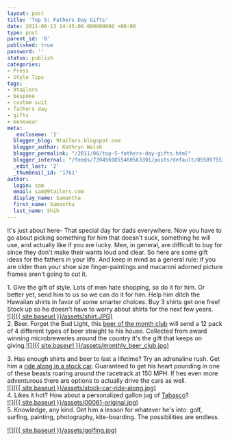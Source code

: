```yaml
---
layout: post
title: 'Top 5: Fathers Day Gifts'
date: 2011-06-13 14:45:00.000000000 +00:00
type: post
parent_id: '0'
published: true
password: ''
status: publish
categories:
- Press
- Style Tips
tags:
- 9tailors
- bespoke
- custom suit
- fathers day
- gifts
- menswear
meta:
  _encloseme: '1'
  blogger_blog: 9tailors.blogspot.com
  blogger_author: Kathryn Walsh
  blogger_permalink: "/2011/06/top-5-fathers-day-gifts.html"
  blogger_internal: "/feeds/7394569855460563391/posts/default/8550975533339113122"
  _edit_last: '2'
  _thumbnail_id: '1761'
author:
  login: sam
  email: sam@9tailors.com
  display_name: Samantha
  first_name: Samantha
  last_name: Shih
---
```

It's just about here- That special day for dads everywhere. Now you have to go about picking something for him that doesn't suck, something he will use, and actually like if you are lucky. Men, in general, are difficult to buy for since they don't make their wants loud and clear. So here are some gift ideas for the fathers in your life. And keep in mind as a general rule: if you are older than your shoe size finger-paintings and macaroni adorned picture frames aren't going to cut it.

1\. Give the gift of style. Lots of men hate shopping, so do it for him. Or better yet, send him to us so we can do it for him. Help him ditch the Hawaiian shirts in favor of some smarter choices. Buy 3 shirts get one free! Stock up so he doesn't have to worry about shirts for the next few years.  
[![]({{ site.baseurl }}/assets/shirt.JPG)](http://1.bp.blogspot.com/-XJ50GUSpJxU/TfY4MOMESTI/AAAAAAAAAbk/ERdXQRPUccs/s1600/shirt.JPG)  
2\. Beer. Forget the Bud Light, this [beer of the month club](http://www.amazingbeerclub.com/product3.cfm?utm_source=GIFTSCOM&utm_medium=CPC&utm_campaign=AC-BEER&utm_content=PRODUCTAD&utm_term=BEER-3) will send a 12 pack of 4 different types of beer straight to his house. Collected from award winning microbreweries around the country it's the gift that keeps on giving.[![]({{ site.baseurl }}/assets/monthly_beer_club.jpg)](http://4.bp.blogspot.com/-VnRi2a6cbDE/TfY2_BdDvsI/AAAAAAAAAbU/aT8HN9NG6CU/s1600/monthly_beer_club.jpg)

3\. Has enough shirts and beer to last a lifetime? Try an adrenaline rush. Get him a [ride along in a stock car](http://www.cloud9living.com/stock-car-ride-alongs?utm_source=gifts.com_geo_feed&utm_medium=cpc&utm_content=National&utm_campaign=Ride_Shotgun_in_a_NASCAR). Guaranteed to get his heart pounding in one of these beasts roaring around the racetrack at 150 MPH. If hes even more adventurous there are options to actually drive the cars as well.  
[![]({{ site.baseurl }}/assets/stock-car-ride-along.jpg)](http://1.bp.blogspot.com/-aeTqdKXKc2Q/TfY3Ij5eFwI/AAAAAAAAAbc/GWgbNvwhcYg/s1600/stock-car-ride-along.jpg)  
4\. Likes it hot? How about a personalized gallon jug of [Tabasco](http://countrystore.tabasco.com/prodinfo.asp?number=00061)?  
[![]({{ site.baseurl }}/assets/00061-original.jpg)](http://4.bp.blogspot.com/-8AFeaWm0pTw/TfY2vzrs8ZI/AAAAAAAAAbE/OTz8gDAn64c/s1600/00061-original.jpg)  
5\. Knowledge, any kind. Get him a lesson for whatever he's into: golf, surfing, painting, photography, kite-boarding. The possibilities are endless.

[![]({{ site.baseurl }}/assets/golfing.jpg)](http://4.bp.blogspot.com/-l4Tltb3J7nk/TfY5ALpzy6I/AAAAAAAAAbs/UN1-7-0TP-k/s1600/golfing.jpg)